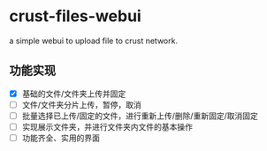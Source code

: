 # crust-files-webui
a simple webui to upload file to crust network.

## 功能实现
- [x] 基础的文件/文件夹上传并固定
- [ ] 文件/文件夹分片上传，暂停，取消
- [ ] 批量选择已上传/固定的文件，进行重新上传/删除/重新固定/取消固定
- [ ] 实现展示文件夹，并进行文件夹内文件的基本操作
- [ ] 功能齐全、实用的界面